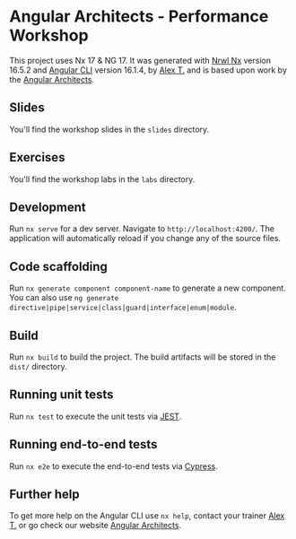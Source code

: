 # Angular Architects - Performance Workshop

This project uses Nx 17 & NG 17. It was generated with [Nrwl Nx](https://nx.dev/getting-started/angular-standalone-tutorial) version 16.5.2 and [Angular CLI](https://github.com/angular/angular-cli) version 16.1.4, by [Alex T.](https://alex.thalhammer.name) and is based upon work by the [Angular Architects](https://www.angulararchitects.io).

## Slides

You'll find the workshop slides in the `slides` directory.

## Exercises

You'll find the workshop labs in the `labs` directory.

## Development

Run `nx serve` for a dev server. Navigate to `http://localhost:4200/`. The application will automatically reload if you change any of the source files.

## Code scaffolding

Run `nx generate component component-name` to generate a new component. You can also use `ng generate directive|pipe|service|class|guard|interface|enum|module`.

## Build

Run `nx build` to build the project. The build artifacts will be stored in the `dist/` directory.

## Running unit tests

Run `nx test` to execute the unit tests via [JEST](https://jestjs.io).

## Running end-to-end tests

Run `nx e2e` to execute the end-to-end tests via [Cypress](https://www.cypress.io/).

## Further help

To get more help on the Angular CLI use `nx help`, contact your trainer [Alex T.](https://alex.thalhammer.name) or go check our website [Angular Architects](https://www.angulararchitects.io).
